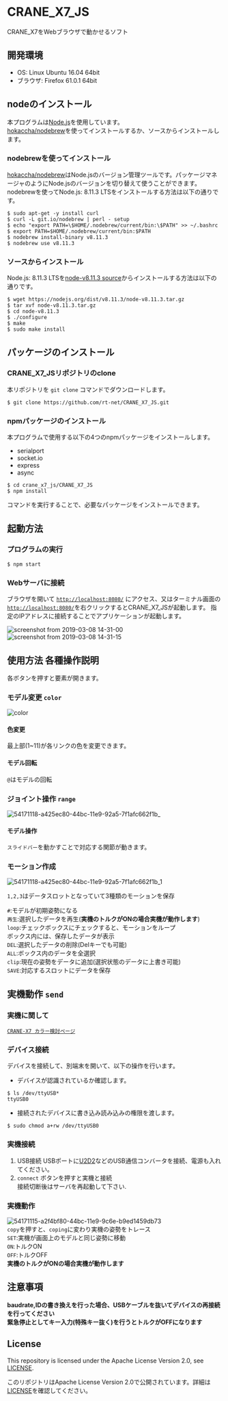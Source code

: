 # CRANE_X7_JS

CRANE_X7をWebブラウザで動かせるソフト

## 開発環境

- OS: Linux Ubuntu 16.04 64bit
- ブラウザ: Firefox 61.0.1 64bit

## nodeのインストール

本プログラムは[Node.js](https://nodejs.org/ja/)を使用しています。  
[hokaccha/nodebrew](https://github.com/hokaccha/nodebrew)を使ってインストールするか、ソースからインストールします。

### nodebrewを使ってインストール

[hokaccha/nodebrew](https://github.com/hokaccha/nodebrew)はNode.jsのバージョン管理ツールです。パッケージマネージャのようにNode.jsのバージョンを切り替えて使うことができます。  
nodebrewを使ってNode.js: 8.11.3 LTSをインストールする方法は以下の通りです。

``` 
$ sudo apt-get -y install curl
$ curl -L git.io/nodebrew | perl - setup
$ echo "export PATH=\$HOME/.nodebrew/current/bin:\$PATH" >> ~/.bashrc
$ export PATH=$HOME/.nodebrew/current/bin:$PATH
$ nodebrew install-binary v8.11.3
$ nodebrew use v8.11.3
```

### ソースからインストール

Node.js: 8.11.3 LTSを[node-v8.11.3 source](https://nodejs.org/dist/v8.11.3/node-v8.11.3.tar.gz)からインストールする方法は以下の通りです。

``` 
$ wget https://nodejs.org/dist/v8.11.3/node-v8.11.3.tar.gz
$ tar xvf node-v8.11.3.tar.gz
$ cd node-v8.11.3
$ ./configure
$ make
$ sudo make install
```

## パッケージのインストール

### CRANE_X7_JSリポジトリのclone

本リポジトリを `git clone` コマンドでダウンロードします。

```
$ git clone https://github.com/rt-net/CRANE_X7_JS.git 
```

### npmパッケージのインストール

本プログラムで使用する以下の4つのnpmパッケージをインストールします。

- serialport
- socket.io
- express
- async

```
$ cd crane_x7_js/CRANE_X7_JS
$ npm install
```

コマンドを実行することで、必要なパッケージをインストールできます。

## 起動方法

### プログラムの実行

```
$ npm start
```

### Webサーバに接続

ブラウザを開いて [`http://localhost:8080/`](http://localhost:8080/) にアクセス、又はターミナル画面の[`http://localhost:8080/`](http://localhost:8080/)を右クリックするとCRANE_X7_JSが起動します。
指定のIPアドレスに接続することでアプリケーションが起動します。

![screenshot from 2019-03-08 14-31-00](https://user-images.githubusercontent.com/12367951/54010996-3d4ebd80-41b4-11e9-888c-3a59b645d5f9.png)
![screenshot from 2019-03-08 14-31-15](https://user-images.githubusercontent.com/12367951/54010999-3f188100-41b4-11e9-96c3-32d2352dd74f.png)

## 使用方法 各種操作説明
各ボタンを押すと要素が開きます。
### モデル変更 `color`
![color](https://user-images.githubusercontent.com/12367951/54011810-2fe70280-41b7-11e9-8e4b-dc8157d9a602.png)
#### 色変更
 最上部(1~11)が各リンクの色を変更できます。

#### モデル回転
 `@`はモデルの回転

### ジョイント操作 `range`
![54171118-a425ec80-44bc-11e9-92a5-7f1afc662f1b_](https://user-images.githubusercontent.com/12367951/54171622-61651400-44be-11e9-8a97-7ea57b66a071.jpg)   
#### モデル操作
 `スライドバー`を動かすことで対応する関節が動きます。


### モーション作成
![54171118-a425ec80-44bc-11e9-92a5-7f1afc662f1b_1](https://user-images.githubusercontent.com/12367951/54171606-498d9000-44be-11e9-8626-9323362e7efc.jpg)     

 `1,2,3`はデータスロットとなっていて3種類のモーションを保存 
 
 `#`:モデルが初期姿勢になる     
 `再生`:選択したデータを再生(**実機のトルクがONの場合実機が動作します**)   
 `loop`:チェックボックスにチェックすると、モーションをループ   
 ボックス内には、保存したデータが表示   
  `DEL`:選択したデータの削除(Delキーでも可能)   
  `ALL`:ボックス内のデータを全選択   
  `clip`:現在の姿勢をデータに追加(選択状態のデータに上書き可能)   
  `SAVE`:対応するスロットにデータを保存   

## 実機動作 `send`
### 実機に関して
[`CRANE-X7 カラー検討ページ`](https://www.rt-net.jp/CRANE-X7/index.html)

### デバイス接続

デバイスを接続して、別端末を開いて、以下の操作を行います。

- デバイスが認識されているか確認します。

```
$ ls /dev/ttyUSB*  
ttyUSB0
```

- 接続されたデバイスに書き込み読み込みの権限を渡します。

```
$ sudo chmod a+rw /dev/ttyUSB0
```

### 実機接続

1. USB接続
    USBポートに[U2D2](https://www.rt-shop.jp/index.php?main_page=product_info&products_id=3618)などのUSB通信コンバータを接続、電源も入れてください。  
1. `connect` ボタンを押すと実機と接続   
接続切断後はサーバを再起動して下さい.

### 実機動作
![54171115-a2f4bf80-44bc-11e9-9c6e-b9ed1459db73](https://user-images.githubusercontent.com/12367951/54171540-0af7d580-44be-11e9-8742-c170717445f0.png)   
`copy`を押すと、`coping`に変わり実機の姿勢をトレース   
`SET`:実機が画面上のモデルと同じ姿勢に移動   
`ON`:トルクON  
`OFF`:トルクOFF    
**実機のトルクがONの場合実機が動作します**   

## 注意事項

__baudrate,IDの書き換えを行った場合、USBケーブルを抜いてデバイスの再接続を行ってください__   
__緊急停止としてキー入力(特殊キー抜く)を行うとトルクがOFFになります__

## License

This repository is licensed under the Apache License Version 2.0, see [LICENSE](./LICENSE).

このリポジトリはApache License Version 2.0で公開されています。詳細は[LICENSE](./LICENSE)を確認してください。
